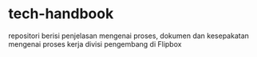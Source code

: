 # tech-handbook
repositori berisi penjelasan mengenai proses, dokumen dan kesepakatan mengenai proses kerja divisi pengembang di Flipbox
